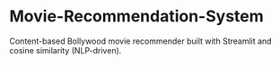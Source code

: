 # Movie-Recommendation-System
Content-based Bollywood movie recommender built with Streamlit and cosine similarity (NLP-driven).
